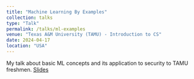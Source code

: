 ```yaml
---
title: "Machine Learning By Examples"
collection: talks
type: "Talk"
permalink: /talks/ml-examples
venue: "Texas A&M University (TAMU) - Introduction to CS"
date: 2024-04-17
location: "USA"
---
```


My talk about basic ML concepts and its application to security to TAMU freshmen. [Slides](https://marcusbotacin.github.io/files/ml-examples.pdf)
